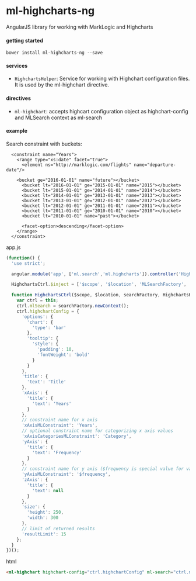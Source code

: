 # ml-highcharts-ng
AngularJS library for working with MarkLogic and Highcharts

#### getting started

    bower install ml-highcharts-ng --save

#### services

- `HighchartsHelper`: Service for working with Highchart configuration files. It is used by the ml-highchart directive.

#### directives

- `ml-highchart`: accepts highcart configuration object as highchart-config and MLSearch context as ml-search

#### example

Search constraint with buckets:
``` 
  <constraint name="Years">
    <range type="xs:date" facet="true">
      <element ns="http://marklogic.com/flights" name="departure-date"/>

    <bucket ge="2016-01-01" name="future"></bucket>
      <bucket lt="2016-01-01" ge="2015-01-01" name="2015"></bucket>
      <bucket lt="2015-01-01" ge="2014-01-01" name="2014"></bucket>
      <bucket lt="2014-01-01" ge="2013-01-01" name="2013"></bucket>
      <bucket lt="2013-01-01" ge="2012-01-01" name="2012"></bucket>
      <bucket lt="2012-01-01" ge="2011-01-01" name="2011"></bucket>
      <bucket lt="2011-01-01" ge="2010-01-01" name="2010"></bucket>
      <bucket lt="2010-01-01" name="past"></bucket>

      <facet-option>descending</facet-option>
    </range>
  </constraint>

```


app.js
```javascript
(function() {
  'use strict';

  angular.module('app', ['ml.search','ml.highcharts']).controller('HighchartsCtrl', HighchartsCtrl);

  HighchartsCtrl.$inject = ['$scope', '$location', 'MLSearchFactory', 'HighchartsHelper'];

  function HighchartsCtrl($scope, $location, searchFactory, HighchartsHelper) {
    var ctrl = this;
    ctrl.mlSearch = searchFactory.newContext();
    ctrl.highchartConfig = {
      'options': {
        'chart': {
          'type': 'bar'
        },
        'tooltip': {
          'style': {
            'padding': 10,
            'fontWeight': 'bold'
          }
        }
      },
      'title': {
        'text': 'Title'
      },
      'xAxis': {
        'title': {
          'text': 'Years'
        }
      },
      // constraint name for x axis
      'xAxisMLConstraint': 'Years',
      // optional constraint name for categorizing x axis values
      'xAxisCategoriesMLConstraint': 'Category',
      'yAxis': {
        'title': {
          'text': 'Frequency'
        }
      },
      // constraint name for y axis ($frequency is special value for value/tuple frequency)
      'yAxisMLConstraint': '$frequency',
      'zAxis': {
        'title': {
          'text': null
        }
      },
      'size': {
        'height': 250,
        'width': 300
      },
      // limit of returned results
      'resultLimit': 15
    };
  }
})();

``` 
html 
```html
<ml-highchart highchart-config="ctrl.highchartConfig" ml-search="ctrl.mlSearch" ml-search-controller="ctrl"></ml-highchart>
```
